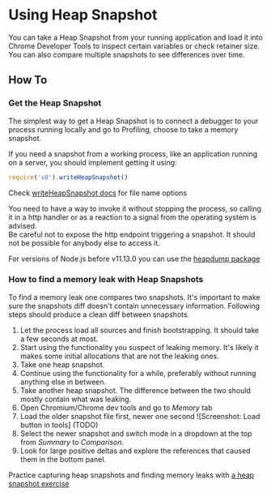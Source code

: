 # Using Heap Snapshot

You can take a Heap Snapshot from your running application and load it into
Chrome Developer Tools to inspect certain variables or check retainer size. You
can also compare multiple snapshots to see differences over time.

## How To

### Get the Heap Snapshot

The simplest way to get a Heap Snapshot is to connect a debugger to your process running locally and go to Profiling, choose to take a memory snapshot.

If you need a snapshot from a working process, like an application running on a server, you should implement getting it using:

```js
require('v8').writeHeapSnapshot()
```

Check [writeHeapSnapshot docs](https://nodejs.org/dist/latest-v12.x/docs/api/v8.html#v8_v8_writeheapsnapshot_filename) for file name options

You need to have a way to invoke it without stopping the process, so calling it in a http handler or as a reaction to a signal from the operating system is advised.  
Be careful not to expose the http endpoint triggering a snapshot. It should not be possible for anybody else to access it.

For versions of Node.js before v11.13.0 you can use the  [heapdump package](https://www.npmjs.com/package/heapdump)

### How to find a memory leak with Heap Snapshots

To find a memory leak one compares two snapshots. It's important to make sure the snapshots diff doesn't contain unnecessary information. Following steps should produce a clean diff between snapshots.

1. Let the process load all sources and finish bootstrapping. It should take a few seconds at most. 
1. Start using the functionality you suspect of leaking memory. It's likely it makes some initial allocations that are not the leaking ones.
1. Take one heap snapshot.
1. Continue using the functionality for a while, preferably without running anything else in between.
1. Take another heap snapshot. The difference between the two should mostly contain what was leaking.
1. Open Chromium/Chrome dev tools and go to *Memory* tab
1. Load the older snapshot file first, newer one second ![Screenshot: Load button in tools]
(TODO) 
1. Select the newer snapshot and switch mode in a dropdown at the top from *Summary* to *Comparison*.
1. Look for large positive deltas and explore the references that caused them in the bottom panel.


Practice capturing heap snapshots and finding memory leaks with [a heap snapshot exercise](https://github.com/naugtur/node-example-heapdump)
